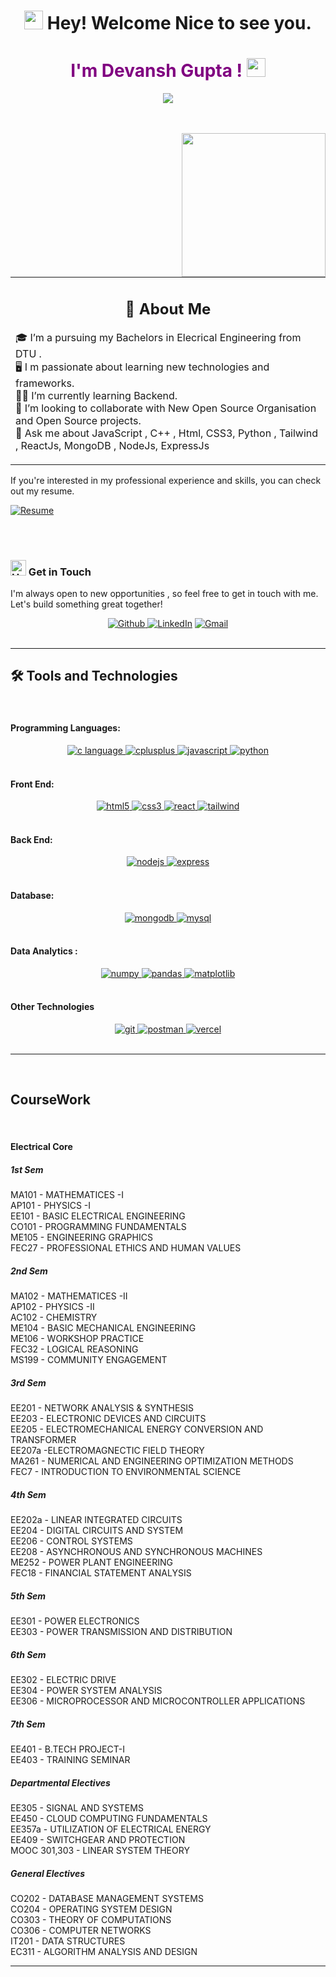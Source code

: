 
<h1 align="center">
  <img
    src="https://emojis.slackmojis.com/emojis/images/1643514732/7373/hand_wave.gif?1643514732"
    width="30"
  /> Hey! Welcome Nice to see you.
</h1>


<h1 align="center" style="color:purple;">I'm Devansh Gupta ! <img
    src="https://emojis.slackmojis.com/emojis/images/1531849430/4246/blob-sunglasses.gif?1531849430"
    width="30"
  /></h1>

<p align="center">
    <img src="https://readme-typing-svg.demolab.com/?lines=Full-stack%20web%20%20developer;Always%20learning%20new%20things&font=Fira%20Code&center=true&width=440&height=45&color=6495ED&vCenter=true&pause=1000&size=22" />
</p>

<br/>



<br/>


<img align='right' src="https://media.giphy.com/media/M9gbBd9nbDrOTu1Mqx/giphy.gif" width="230">
<table align = "center">
<tr>
<td>
<h2 align = "center">📖 About Me</h2>

<p align = "left">
🎓 I’m a pursuing my Bachelors in Elecrical Engineering from DTU .<br>
🖥 I m passionate about learning new technologies and frameworks.<br>
👨‍💻 I’m currently learning Backend.<br>
🤝 I’m looking to collaborate with New Open Source Organisation and Open Source projects.<br>
💬 Ask me about JavaScript , C++ , Html, CSS3, Python , Tailwind , ReactJs, MongoDB , NodeJs, ExpressJs <br>
</p>
</h4>
</td>
</tr>
</table>

If you're interested in my professional experience and skills, you can check out my resume.

[![Resume](https://img.shields.io/badge/Devansh%20Gupta-RESUME-blue?style=for-the-badge&labelColor=1DA1F2&color=5865f2&logoColor=white)](https://drive.google.com/file/d/1bRsMgQjhAWn6HTAp5uPl1_mBYL014jJG/view?usp=sharing)

<br/>

<br/>

### <img src="https://raw.githubusercontent.com/Tarikul-Islam-Anik/Animated-Fluent-Emojis/master/Emojis/Hand%20gestures/Handshake.png" alt="Handshake" width="25" height="25" /> Get in Touch

I'm always open to new opportunities , so feel free to get in touch with me. Let's build something great together!

<div align='center'><a href="https://github.com/deva766825gupta" target="_blank"><img alt="Github" src="https://img.shields.io/badge/GitHub-%2312100E.svg?&style=for-the-badge&logo=Github&logoColor=white" /></a><a href="https://www.linkedin.com/in/devansh-g-14a334225?utm_source=share&utm_campaign=share_via&utm_content=profile&utm_medium=android_app" target="_blank"> <img alt="LinkedIn" src="https://img.shields.io/badge/linkedin-%230077B5.svg?&style=for-the-badge&logo=linkedin&logoColor=white" /></a>  <a href="mailto:devanshg755@gmail.com" target="_blank"><img alt="Gmail" src="https://img.shields.io/badge/Gmail-D14836?style=for-the-badge&logo=gmail&logoColor=white" /></a> 

</div>
<br/>
<hr>
<h2>🛠️ Tools and Technologies</h2>

<br/>

<h4>Programming Languages:</h4>

<div align="center">
<a href="https://www.cprogramming.com/" target="_blank" rel="noreferrer"> <img src="https://img.shields.io/badge/C-00599C?style=for-the-badge&logo=c&logoColor=white" alt="c language" /> </a>
<a href="https://www.w3schools.com/cpp/" target="_blank" rel="noreferrer"> <img src="https://img.shields.io/badge/C%2B%2B-00599C?style=for-the-badge&logo=c%2B%2B&logoColor=white" alt="cplusplus"/> </a>
<a href="https://developer.mozilla.org/en-US/docs/Web/JavaScript" target="_blank" rel="noreferrer"> <img src="https://img.shields.io/badge/JavaScript-F7DF1E?style=for-the-badge&logo=javascript&logoColor=black" alt="javascript"/> </a>

<a href="https://www.python.org" target="_blank">
<img
    src="https://img.shields.io/badge/Python-14354C?style=for-the-badge&logo=python&logoColor=white"
    alt="python"
  />
</a>

</div>

<br/>


<h4>Front End:</h4>
<div align="center">
<a href="https://www.w3.org/html/" target="_blank" rel="noreferrer"> <img src="https://img.shields.io/badge/HTML5-E34F26?style=for-the-badge&logo=html5&logoColor=white" alt="html5"/> </a>
<a href="https://www.w3schools.com/css/" target="_blank" rel="noreferrer"> <img src="https://img.shields.io/badge/CSS3-1572B6?style=for-the-badge&logo=css3&logoColor=white" alt="css3" /> </a>
<a href="https://reactjs.org/" target="_blank" rel="noreferrer"> <img src="https://img.shields.io/badge/React-20232A?style=for-the-badge&logo=react&logoColor=white&color=148dff" alt="react" /> </a>
<a href="https://tailwindcss.com/" target="_blank" rel="noreferrer"> <img src="https://img.shields.io/badge/Tailwind_CSS-38B2AC?style=for-the-badge&logo=tailwind-css&logoColor=white" alt="tailwind" /> </a>


</div>


<br/>

<h4>Back End:</h4>
<div align="center">
<a href="https://nodejs.org" target="_blank" rel="noreferrer"> <img src="https://img.shields.io/badge/Node.js-8A2BE2?style=for-the-badge&logo=Node.js&color=b3ffb0" alt="nodejs" /> </a>
<a href="https://expressjs.com" target="_blank" rel="noreferrer"> <img src="https://img.shields.io/badge/Express.js-404D59?style=for-the-badge&color=008712" alt="express"/> </a>



</div>

<br/>

<h4>Database:</h4>
<div align="center">
<a href="https://www.mongodb.com/" target="_blank" rel="noreferrer"> <img src="https://img.shields.io/badge/MongoDB-4EA94B?style=for-the-badge&logo=mongodb&logoColor=white" alt="mongodb" /> </a>
<a href="https://www.mysql.com/" target="_blank" rel="noreferrer"> <img src="https://img.shields.io/badge/MySQL-00000F?style=for-the-badge&logo=mysql&logoColor=orange&color=257bc2" alt="mysql" /> </a>

</div>

<br/>

<h4>Data Analytics :</h4>
<div align="center">
  <a href="https://numpy.org/" target="_blank" rel="noreferrer"> <img src="https://img.shields.io/badge/numpy-%23013243.svg?style=for-the-badge&logo=numpy&logoColor=white" alt="numpy" /> </a>
  <a href="https://pandas.pydata.org/" target="_blank" rel="noreferrer"> <img src="https://img.shields.io/badge/pandas-%23150458.svg?style=for-the-badge&logo=pandas&logoColor=white" alt="pandas" /> </a>
  
  <a href="https://matplotlib.org/" target="_blank">
    <img
      src="https://img.shields.io/badge/Matplotlib-%23ffffff.svg?style=for-the-badge&logo=Matplotlib&color=afd6fa"
      alt="matplotlib"
    />
  </a>
  
 
  
</div>
<br/>

<h4>Other Technologies</h4>
<div align="center">
<a href="https://git-scm.com/" target="_blank" rel="noreferrer"> <img src="https://img.shields.io/badge/git-%23F05033.svg?style=for-the-badge&logo=git&logoColor=white" alt="git" /> </a>
<a href="https://postman.com" target="_blank" rel="noreferrer"> <img src="https://img.shields.io/badge/Postman-FF6C37?style=for-the-badge&logo=postman&logoColor=white" alt="postman" /> </a>
<a href="https://vercel.com/" target="_blank" rel="noreferrer"> <img src="https://img.shields.io/badge/vercel-%23000000.svg?style=for-the-badge&logo=vercel&logoColor=white" alt="vercel" /> </a>
  
</div>

<br />
<hr />
<br />
<h2> CourseWork</h2>
<br>
<h4>Electrical Core </h4> 
<h5><p>1st Sem</p></h5>
MA101 - MATHEMATICES -I <br>
AP101 - PHYSICS -I<br>
EE101 - BASIC ELECTRICAL ENGINEERING<br>
CO101 - PROGRAMMING FUNDAMENTALS <br>
ME105 - ENGINEERING GRAPHICS <br>
FEC27 - PROFESSIONAL ETHICS AND HUMAN VALUES<br>
<h5><p>2nd Sem</p></h5>
MA102 - MATHEMATICES -II <br>
AP102 - PHYSICS -II<br>
AC102 - CHEMISTRY<br>
ME104 - BASIC MECHANICAL ENGINEERING  <br>
ME106 - WORKSHOP PRACTICE<br>
FEC32 - LOGICAL REASONING<br>
MS199 - COMMUNITY ENGAGEMENT <br>
<h5><p>3rd Sem</p></h5>
EE201 - NETWORK ANALYSIS & SYNTHESIS<br>
EE203 - ELECTRONIC DEVICES AND CIRCUITS <br>
EE205 - ELECTROMECHANICAL ENERGY CONVERSION AND TRANSFORMER <br>
EE207a -ELECTROMAGNECTIC FIELD THEORY<br>
MA261 - NUMERICAL AND ENGINEERING OPTIMIZATION METHODS <br>
FEC7 - INTRODUCTION TO ENVIRONMENTAL SCIENCE<br>
<h5><p>4th Sem</p></h5>
EE202a - LINEAR INTEGRATED CIRCUITS <br>
EE204 - DIGITAL CIRCUITS AND SYSTEM<br>
EE206 - CONTROL SYSTEMS<br>
EE208 - ASYNCHRONOUS AND SYNCHRONOUS MACHINES <br>
ME252 - POWER PLANT ENGINEERING<br>
FEC18 - FINANCIAL STATEMENT ANALYSIS<br>

<h5><p>5th Sem</p></h5>
EE301 - POWER ELECTRONICS<br>
EE303 - POWER TRANSMISSION AND DISTRIBUTION<br>
<h5><p>6th Sem</p></h5>
EE302 - ELECTRIC DRIVE<br>
EE304 - POWER SYSTEM ANALYSIS<br>
EE306 - MICROPROCESSOR AND MICROCONTROLLER APPLICATIONS<br>
<h5><p>7th Sem</p></h5>
EE401 - B.TECH PROJECT-I <br>
EE403 - TRAINING SEMINAR<br>
<h5><p>Departmental Electives</p></h5>
EE305 - SIGNAL AND SYSTEMS <br>
EE450 - CLOUD COMPUTING FUNDAMENTALS <br>
EE357a - UTILIZATION OF ELECTRICAL ENERGY<br>
EE409 - SWITCHGEAR AND PROTECTION <br>
MOOC 301,303 - LINEAR SYSTEM THEORY <br>
<h5><p>General Electives</p></h5>
CO202 - DATABASE MANAGEMENT SYSTEMS<br>
CO204 - OPERATING SYSTEM DESIGN<br>
CO303 - THEORY OF COMPUTATIONS<br>
CO306 - COMPUTER NETWORKS<br>
IT201 - DATA STRUCTURES<br>
EC311 - ALGORITHM ANALYSIS AND DESIGN<br>
<hr>











